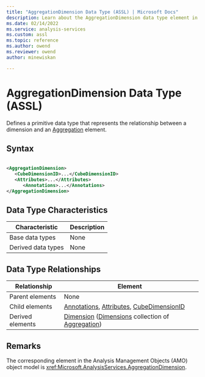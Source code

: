 ```yaml
---
title: "AggregationDimension Data Type (ASSL) | Microsoft Docs"
description: Learn about the AggregationDimension data type element in the Analysis Services Scripting Language (ASSL) schema.
ms.date: 02/14/2022
ms.service: analysis-services
ms.custom: assl
ms.topic: reference
ms.author: owend
ms.reviewer: owend
author: minewiskan

---
```

# AggregationDimension Data Type (ASSL)

  Defines a primitive data type that represents the relationship between a dimension and an [Aggregation](../objects/aggregation-element-assl.md) element.  
  
## Syntax  
  
```xml  
  
<AggregationDimension>  
   <CubeDimensionID>...</CubeDimensionID>  
   <Attributes>...</Attributes>  
      <Annotations>...</Annotations>  
</AggregationDimension>  
```  
  
## Data Type Characteristics  
  
|Characteristic|Description|  
|--------------------|-----------------|  
|Base data types|None|  
|Derived data types|None|  
  
## Data Type Relationships  
  
|Relationship|Element|  
|------------------|-------------|  
|Parent elements|None|  
|Child elements|[Annotations](../collections/annotations-element-assl.md), [Attributes](../collections/attributes-element-assl.md), [CubeDimensionID](../properties/cubedimensionid-element-assl.md)|  
|Derived elements|[Dimension](../objects/dimension-element-assl.md) ([Dimensions](../collections/dimensions-element-assl.md) collection of [Aggregation](../objects/aggregation-element-assl.md))|  
  
## Remarks  
 The corresponding element in the Analysis Management Objects (AMO) object model is <xref:Microsoft.AnalysisServices.AggregationDimension>.  
